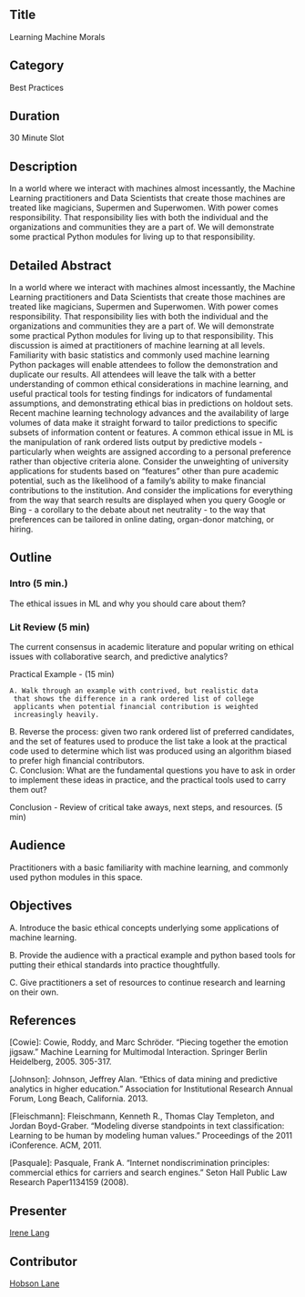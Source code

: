## Title

Learning Machine Morals

## Category

Best Practices

## Duration

30 Minute Slot

## Description 

In a world where we interact with machines almost incessantly, the Machine Learning practitioners and Data Scientists that create those machines are treated like magicians, Supermen and Superwomen. With power comes responsibility. That responsibility lies with both the individual and the organizations and communities they are a part of. We will demonstrate some practical Python modules for living up to that responsibility. 

## Detailed Abstract

In a world where we interact with machines almost incessantly, the Machine Learning practitioners and Data Scientists that create those machines are treated like magicians, Supermen and Superwomen. With power comes responsibility. That responsibility lies with both the individual and the organizations and communities they are a part of. We will demonstrate some practical Python modules for living up to that responsibility. This discussion is aimed at practitioners of machine learning at all levels. Familiarity with basic statistics and commonly used machine learning Python packages will enable attendees to follow the demonstration and duplicate our results. All attendees will leave the talk with a better understanding of common ethical considerations in machine learning, and useful practical tools for testing findings for indicators of fundamental assumptions, and demonstrating ethical bias in predictions on holdout sets. Recent machine learning technology advances and the availability of large volumes of data make it straight forward to tailor predictions to specific subsets of information content or features. A common ethical issue in ML is the manipulation of rank ordered lists output by predictive models - particularly when weights are assigned according to a personal preference rather than objective criteria alone. Consider the unweighting of university applications for students based on “features” other than pure academic potential, such as the likelihood of a family’s ability to make financial contributions to the institution. And consider the implications for everything from the way that search results are displayed when you query Google or Bing - a corollary to the debate about net neutrality - to the way that preferences can be tailored in online dating, organ-donor matching, or hiring. 

## Outline

### Intro (5 min.)

The ethical issues in ML and why you should care about them?

### Lit Review (5 min)

The current consensus in academic literature and popular writing on ethical issues with collaborative search, and predictive analytics?

Practical Example -  (15 min)

	A. Walk through an example with contrived, but realistic data
     that shows the difference in a rank ordered list of college
     applicants when potential financial contribution is weighted
     increasingly heavily.  
  B. Reverse the process: given two rank ordered list of
     preferred candidates, and the set of features used to produce
     the list take a look at the practical code used to determine
     which list was produced using an algorithm biased to prefer
     high financial contributors.  
	C. Conclusion: What are the fundamental questions you have to
     ask in order to implement these ideas in practice, and the
     practical tools used to carry them out? 

Conclusion - Review of critical take aways, next steps, and resources. (5 min)

## Audience

Practitioners with a basic familiarity with machine learning, and commonly used python modules in this space. 

## Objectives 

A. Introduce the basic ethical concepts underlying some applications of machine learning.  

B. Provide the audience with a practical example and python based tools for putting their ethical standards into practice thoughtfully.  

C. Give practitioners a set of resources to continue research and learning on their own.  

## References

[Cowie]: Cowie, Roddy, and Marc Schröder. “Piecing together the emotion jigsaw.” Machine Learning for Multimodal Interaction. Springer Berlin Heidelberg, 2005. 305-317.

[Johnson]: Johnson, Jeffrey Alan. “Ethics of data mining and predictive analytics in higher education.” Association for Institutional Research Annual Forum, Long Beach, California. 2013.

[Fleischmann]: Fleischmann, Kenneth R., Thomas Clay Templeton, and Jordan Boyd-Graber. “Modeling diverse standpoints in text classification: Learning to be human by modeling human values.” Proceedings of the 2011 iConference. ACM, 2011.

[Pasquale]: Pasquale, Frank A. “Internet nondiscrimination principles: commercial ethics for carriers and search engines.” Seton Hall Public Law Research Paper1134159 (2008).


## Presenter


[Irene Lang](https://www.linkedin.com/in/irene-lang-ab67a013)

## Contributor

[Hobson Lane](https://www.linkedin.com/in/hobsonlane)
